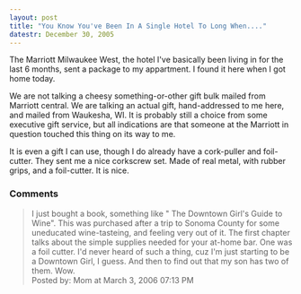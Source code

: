 ```yaml
---
layout: post
title: "You Know You've Been In A Single Hotel To Long When...."
datestr: December 30, 2005
---
```


The Marriott Milwaukee West, the hotel I've basically been living in for the last 6 months, sent a package to my appartment.  I found it here when I got home today.

We are not talking a cheesy something-or-other gift bulk mailed from Marriott central.  We are talking an actual gift, hand-addressed to me here, and mailed from Waukesha, WI.  It is probably still a choice from some executive gift service, but all indications are that someone at the Marriott in question touched this thing on its way to me.

It is even a gift I can use, though I do already have a cork-puller and foil-cutter.  They sent me a nice corkscrew set.  Made of real metal, with rubber grips, and a foil-cutter.  It is nice.

### Comments

<blockquote>
I just bought a book, something like " The Downtown Girl's Guide to Wine". This was purchased after a trip to Sonoma County for some uneducated wine-tasteing, and feeling very  out of it. The first chapter talks about the simple supplies needed for your at-home bar. One was a foil cutter. I'd never heard of such a thing, cuz I'm just starting to be a Downtown Girl, I guess. And then to find out that my son has two of them. Wow. 
<div class="post-meta">Posted by: Mom at March  3, 2006 07:13 PM</div> </blockquote>

